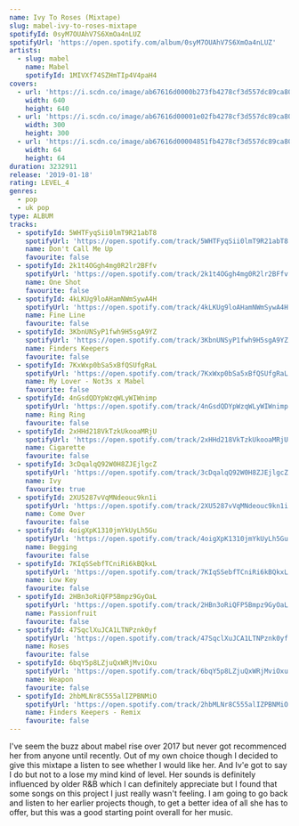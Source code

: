 ```yaml
---
name: Ivy To Roses (Mixtape)
slug: mabel-ivy-to-roses-mixtape
spotifyId: 0syM7OUAhV7S6XmOa4nLUZ
spotifyUrl: 'https://open.spotify.com/album/0syM7OUAhV7S6XmOa4nLUZ'
artists:
  - slug: mabel
    name: Mabel
    spotifyId: 1MIVXf74SZHmTIp4V4paH4
covers:
  - url: 'https://i.scdn.co/image/ab67616d0000b273fb4278cf3d557dc89ca80ad5'
    width: 640
    height: 640
  - url: 'https://i.scdn.co/image/ab67616d00001e02fb4278cf3d557dc89ca80ad5'
    width: 300
    height: 300
  - url: 'https://i.scdn.co/image/ab67616d00004851fb4278cf3d557dc89ca80ad5'
    width: 64
    height: 64
duration: 3232911
release: '2019-01-18'
rating: LEVEL_4
genres:
  - pop
  - uk pop
type: ALBUM
tracks:
  - spotifyId: 5WHTFyqSii0lmT9R21abT8
    spotifyUrl: 'https://open.spotify.com/track/5WHTFyqSii0lmT9R21abT8'
    name: Don't Call Me Up
    favourite: false
  - spotifyId: 2k1t4OGgh4mg0R2lr2BFfv
    spotifyUrl: 'https://open.spotify.com/track/2k1t4OGgh4mg0R2lr2BFfv'
    name: One Shot
    favourite: false
  - spotifyId: 4kLKUg9loAHamNWmSywA4H
    spotifyUrl: 'https://open.spotify.com/track/4kLKUg9loAHamNWmSywA4H'
    name: Fine Line
    favourite: false
  - spotifyId: 3KbnUNSyP1fwh9H5sgA9YZ
    spotifyUrl: 'https://open.spotify.com/track/3KbnUNSyP1fwh9H5sgA9YZ'
    name: Finders Keepers
    favourite: false
  - spotifyId: 7KxWxp0bSa5xBfQSUfgRaL
    spotifyUrl: 'https://open.spotify.com/track/7KxWxp0bSa5xBfQSUfgRaL'
    name: My Lover - Not3s x Mabel
    favourite: false
  - spotifyId: 4nGsdQDYpWzqWLyWIWnimp
    spotifyUrl: 'https://open.spotify.com/track/4nGsdQDYpWzqWLyWIWnimp'
    name: Ring Ring
    favourite: false
  - spotifyId: 2xHHd218VkTzkUkooaMRjU
    spotifyUrl: 'https://open.spotify.com/track/2xHHd218VkTzkUkooaMRjU'
    name: Cigarette
    favourite: false
  - spotifyId: 3cDqalqQ92W0H8ZJEjlgcZ
    spotifyUrl: 'https://open.spotify.com/track/3cDqalqQ92W0H8ZJEjlgcZ'
    name: Ivy
    favourite: true
  - spotifyId: 2XU5287vVqMNdeouc9kn1i
    spotifyUrl: 'https://open.spotify.com/track/2XU5287vVqMNdeouc9kn1i'
    name: Come Over
    favourite: false
  - spotifyId: 4oigXpK1310jmYkUyLh5Gu
    spotifyUrl: 'https://open.spotify.com/track/4oigXpK1310jmYkUyLh5Gu'
    name: Begging
    favourite: false
  - spotifyId: 7KIqSSebfTCniRi6kBQkxL
    spotifyUrl: 'https://open.spotify.com/track/7KIqSSebfTCniRi6kBQkxL'
    name: Low Key
    favourite: false
  - spotifyId: 2HBn3oRiQFP5Bmpz9GyOaL
    spotifyUrl: 'https://open.spotify.com/track/2HBn3oRiQFP5Bmpz9GyOaL'
    name: Passionfruit
    favourite: false
  - spotifyId: 47SqclXuJCA1LTNPznk0yf
    spotifyUrl: 'https://open.spotify.com/track/47SqclXuJCA1LTNPznk0yf'
    name: Roses
    favourite: false
  - spotifyId: 6bqY5p8LZjuQxWRjMviOxu
    spotifyUrl: 'https://open.spotify.com/track/6bqY5p8LZjuQxWRjMviOxu'
    name: Weapon
    favourite: false
  - spotifyId: 2hbMLNr8C555alIZPBNMiO
    spotifyUrl: 'https://open.spotify.com/track/2hbMLNr8C555alIZPBNMiO'
    name: Finders Keepers - Remix
    favourite: false
---
```

I've seem the buzz about mabel rise over 2017 but never got recommenced her from anyone
until recently. Out of my own choice though I decided to give this mixtape a listen to see
whether I would like her. And Iv'e got to say I do but not to a lose my mind kind of level.
Her sounds is definitely influenced by older R&B which I can definitely appreciate but I
found that some songs on this project I just really wasn't feeling. I am going to go back
and listen to her earlier projects though, to get a better idea of all she has to offer,
but this was a good starting point overall for her music.
